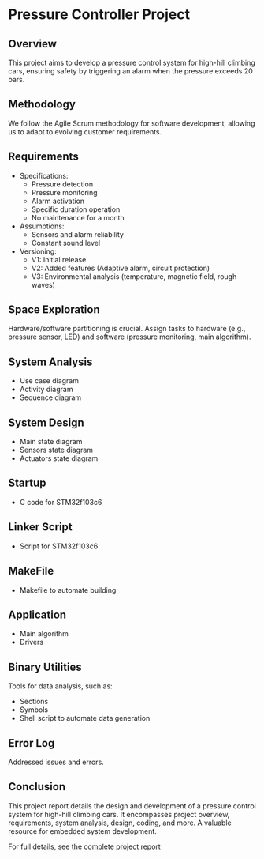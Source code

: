# Pressure Controller Project

## Overview
This project aims to develop a pressure control system for high-hill climbing cars, ensuring safety by triggering an alarm when the pressure exceeds 20 bars.

## Methodology
We follow the Agile Scrum methodology for software development, allowing us to adapt to evolving customer requirements.

## Requirements
- Specifications:
  - Pressure detection
  - Pressure monitoring
  - Alarm activation
  - Specific duration operation
  - No maintenance for a month
- Assumptions:
  - Sensors and alarm reliability
  - Constant sound level
- Versioning:
  - V1: Initial release
  - V2: Added features (Adaptive alarm, circuit protection)
  - V3: Environmental analysis (temperature, magnetic field, rough waves)

## Space Exploration
Hardware/software partitioning is crucial. Assign tasks to hardware (e.g., pressure sensor, LED) and software (pressure monitoring, main algorithm).

## System Analysis
- Use case diagram
- Activity diagram
- Sequence diagram

## System Design
- Main state diagram
- Sensors state diagram
- Actuators state diagram

## Startup
- C code for STM32f103c6

## Linker Script
- Script for STM32f103c6

## MakeFile
- Makefile to automate building

## Application
- Main algorithm
- Drivers

## Binary Utilities
Tools for data analysis, such as:
- Sections
- Symbols
- Shell script to automate data generation

## Error Log
Addressed issues and errors.

## Conclusion
This project report details the design and development of a pressure control system for high-hill climbing cars. It encompasses project overview, requirements, system analysis, design, coding, and more. A valuable resource for embedded system development.

For full details, see the [complete project report](https://github.com/aliemadabdo/Embedded-Practice/blob/main/5-%20First%20term%20Projects/Pressure_Control/Documentaion/Pressure_Controller.pdf)
